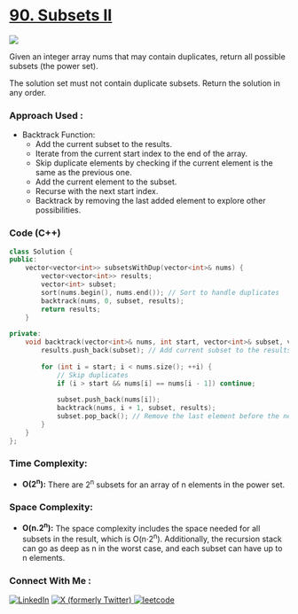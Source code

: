 # [90. Subsets II](https://leetcode.com/problems/subsets-ii/description/)

![](https://badgen.net/badge/Level/Medium/yellow)

Given an integer array nums that may contain duplicates, return all possible 
subsets
 (the power set).

The solution set must not contain duplicate subsets. Return the solution in any order.

### Approach Used :

-   Backtrack Function:
    -   Add the current subset to the results.
    -   Iterate from the current start index to the end of the array.
    -   Skip duplicate elements by checking if the current element is the same as the previous one.
    -   Add the current element to the subset.
    -   Recurse with the next start index.
    -   Backtrack by removing the last added element to explore other possibilities.

### Code (C++)

```cpp
class Solution {
public:
    vector<vector<int>> subsetsWithDup(vector<int>& nums) {
        vector<vector<int>> results;
        vector<int> subset;
        sort(nums.begin(), nums.end()); // Sort to handle duplicates
        backtrack(nums, 0, subset, results);
        return results;
    }
    
private:
    void backtrack(vector<int>& nums, int start, vector<int>& subset, vector<vector<int>>& results) {
        results.push_back(subset); // Add current subset to the results
        
        for (int i = start; i < nums.size(); ++i) {
            // Skip duplicates
            if (i > start && nums[i] == nums[i - 1]) continue;
            
            subset.push_back(nums[i]);
            backtrack(nums, i + 1, subset, results);
            subset.pop_back(); // Remove the last element before the next iteration
        }
    }
};

```

### Time Complexity:
- **O(2<sup>n</sup>):** There are 2<sup>n</sup> subsets for an array of n elements in the power set.

### Space Complexity:
- **O(n.2<sup>n</sup>):** The space complexity includes the space needed for all subsets in the result, which is O(n⋅2<sup>n</sup>). Additionally, the recursion stack can go as deep as n in the worst case, and each subset can have up to n elements.

### Connect With Me : 

<a href="https://www.linkedin.com/in/shivam-ray-b4306524a/" target="_blank"><img src="https://img.shields.io/badge/LinkedIn-0077B5?style=for-the-badge&logo=linkedin&logoColor=white" alt="LinkedIn"></a>
<a href="https://x.com/rai_shivam11/" target="_blank"><img src="https://img.shields.io/badge/Twitter-1DA1F2?style=for-the-badge&logo=twitter&logoColor=white" alt="X (formerly Twitter)">
</a>
<a href="https://leetcode.com/u/shrunited0702/" target="_blank"><img src="https://img.shields.io/badge/LeetCode-000000?style=for-the-badge&logo=LeetCode&logoColor=#d16c06" alt="leetcode">
</a>